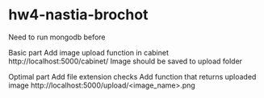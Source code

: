 # hw4-nastia-brochot

Need to run mongodb before

Basic part
Add image upload function in cabinet http://localhost:5000/cabinet/
Image should be saved to upload folder

Optimal part
Add file extension checks
Add function that returns uploaded image http://localhost:5000/upload/<image_name>.png
